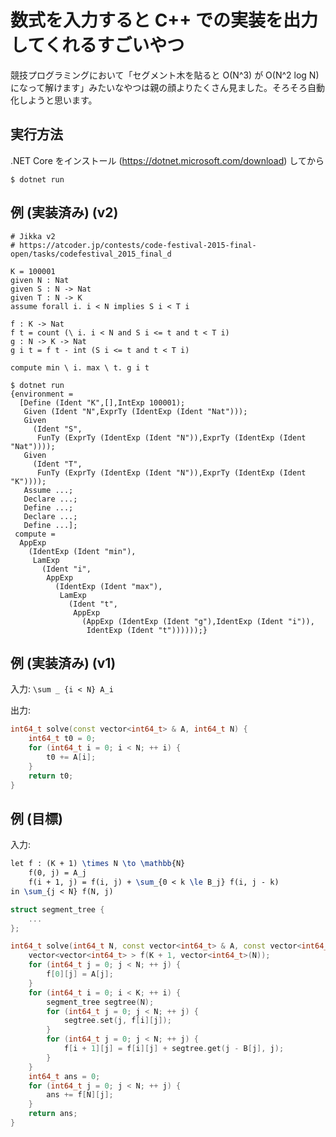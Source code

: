 # 数式を入力すると C++ での実装を出力してくれるすごいやつ

競技プログラミングにおいて「セグメント木を貼ると O(N^3) が O(N^2 log N) になって解けます」みたいなやつは親の顔よりたくさん見ました。そろそろ自動化しようと思います。

## 実行方法

.NET Core をインストール (<https://dotnet.microsoft.com/download>) してから

``` console
$ dotnet run
```

## 例 (実装済み) (v2)

```
# Jikka v2
# https://atcoder.jp/contests/code-festival-2015-final-open/tasks/codefestival_2015_final_d

K = 100001
given N : Nat
given S : N -> Nat
given T : N -> K
assume forall i. i < N implies S i < T i

f : K -> Nat
f t = count (\ i. i < N and S i <= t and t < T i)
g : N -> K -> Nat
g i t = f t - int (S i <= t and t < T i)

compute min \ i. max \ t. g i t
```

``` console
$ dotnet run
{environment =
  [Define (Ident "K",[],IntExp 100001);
   Given (Ident "N",ExprTy (IdentExp (Ident "Nat")));
   Given
     (Ident "S",
      FunTy (ExprTy (IdentExp (Ident "N")),ExprTy (IdentExp (Ident "Nat"))));
   Given
     (Ident "T",
      FunTy (ExprTy (IdentExp (Ident "N")),ExprTy (IdentExp (Ident "K"))));
   Assume ...;
   Declare ...;
   Define ...;
   Declare ...;
   Define ...];
 compute =
  AppExp
    (IdentExp (Ident "min"),
     LamExp
       (Ident "i",
        AppExp
          (IdentExp (Ident "max"),
           LamExp
             (Ident "t",
              AppExp
                (AppExp (IdentExp (Ident "g"),IdentExp (Ident "i")),
                 IdentExp (Ident "t"))))));}
```

## 例 (実装済み) (v1)

入力: `\sum _ {i < N} A_i`

出力:

``` c++
int64_t solve(const vector<int64_t> & A, int64_t N) {
    int64_t t0 = 0;
    for (int64_t i = 0; i < N; ++ i) {
        t0 += A[i];
    }
    return t0;
}
```

## 例 (目標)

入力:

``` tex
let f : (K + 1) \times N \to \mathbb{N}
    f(0, j) = A_j
    f(i + 1, j) = f(i, j) + \sum_{0 < k \le B_j} f(i, j - k)
in \sum_{j < N} f(N, j)
```

``` c++
struct segment_tree {
    ...
};

int64_t solve(int64_t N, const vector<int64_t> & A, const vector<int64_t> & B, int64_t K) {
    vector<vector<int64_t> > f(K + 1, vector<int64_t>(N));
    for (int64_t j = 0; j < N; ++ j) {
        f[0][j] = A[j];
    }
    for (int64_t i = 0; i < K; ++ i) {
        segment_tree segtree(N);
        for (int64_t j = 0; j < N; ++ j) {
            segtree.set(j, f[i][j]);
        }
        for (int64_t j = 0; j < N; ++ j) {
            f[i + 1][j] = f[i][j] + segtree.get(j - B[j], j);
        }
    }
    int64_t ans = 0;
    for (int64_t j = 0; j < N; ++ j) {
        ans += f[N][j];
    }
    return ans;
}
```
